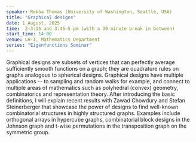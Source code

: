 ```yaml
---
speaker: Rekha Thomas (University of Washington, Seattle, USA)
title: "Graphical designs"
date: 1 August, 2025
time:  2–3:15 and 3:45–5 pm (with a 30 minute break in between)
start_time: 14:00
venue: LH-1, Mathematics Department
series: "Eigenfunctions Seminar"
---
```


Graphical designs are subsets of vertices that can perfectly average sufficiently smooth functions on a graph; they are quadrature rules on graphs analogous to
spherical designs. Graphical designs have multiple applications -- to sampling and random walks for example, and connect to multiple areas of mathematics such as
polyhedral (convex) geometry, combinatorics and representation theory. After introducing the basic definitions, I will explain recent results with Zawad Chowdury
and Stefan Steinerberger that showcase the power of designs to find well-known combinatorial structures in highly structured graphs. Examples include orthogonal
arrays in hypercube graphs, combinatorial block designs in the Johnson graph and t-wise permutations in the transposition graph on the symmetric group.
